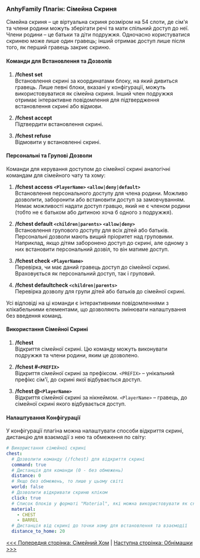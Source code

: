 ### AnhyFamily Плагін: Сімейна Скриня

Сімейна скриня – це віртуальна скриня розміром на 54 слоти, де сім'я та члени родини можуть зберігати речі та мати спільний доступ до неї. Члени родини – це батьки та діти подружжя. Одночасно користуватися скринею може лише один гравець; інший отримає доступ лише після того, як перший гравець закриє скриню.

#### Команди для Встановлення та Дозволів

1. **/fchest set**  
   Встановлення скрині за координатами блоку, на який дивиться гравець. Лише певні блоки, вказані у конфігурації, можуть використовуватися як сімейна скриня. Інший член подружжя отримає інтерактивне повідомлення для підтвердження встановлення скрині або відмови.

2. **/fchest accept**  
   Підтвердити встановлення скрині.

3. **/fchest refuse**  
   Відмовити у встановленні скрині.

#### Персональні та Групові Дозволи

Команди для керування доступом до сімейної скрині аналогічні командам для сімейного чату та хому:

1. **/fchest access `<PlayerName>` `<allow|deny|default>`**  
   Встановлення персонального доступу для члена родини. Можливо дозволити, заборонити або встановити доступ за замовчуванням. Немає можливості надати доступ гравцю, який не є членом родини (тобто не є батьком або дитиною хоча б одного з подружжя).

2. **/fchest default `<children|parents>` `<allow|deny>`**  
   Встановлення групового доступу для всіх дітей або батьків. Персональні дозволи мають вищий пріоритет над груповими. Наприклад, якщо дітям заборонено доступ до скрині, але одному з них встановити персональний дозвіл, то він матиме доступ.

3. **/fchest check `<PlayerName>`**  
   Перевірка, чи має даний гравець доступ до сімейної скрині. Враховується як персональний доступ, так і груповий.

4. **/fchest defaultcheck `<children|parents>`**  
   Перевірка дозволу для групи дітей або батьків до сімейної скрині.

Усі відповіді на ці команди є інтерактивними повідомленнями з клікабельними елементами, що дозволяють змінювати налаштування без введення команд.

#### Використання Сімейної Скрині

1. **/fchest**  
   Відкриття сімейної скрині. Цю команду можуть виконувати подружжя та члени родини, яким це дозволено.

2. **/fchest #`<PREFIX>`**  
   Відкриття сімейної скрині за префіксом. `<PREFIX>` – унікальний префікс сім'ї, до скрині якої відбувається доступ.

3. **/fchest @`<PlayerName>`**  
   Відкриття сімейної скрині за нікнеймом. `<PlayerName>` – гравець, до сімейної скрині якого відбувається доступ.

#### Налаштування Конфігурації

У конфігурації плагіна можна налаштувати способи відкриття скрині, дистанцію для взаємодії з нею та обмеження по світу:

```yaml
# Використання сімейної скрині
chest:
  # Дозволити команду (/fchest) для відкриття скрині
  command: true
  # Дистанція для команди (0 - без обмежень)
  distance: 0
  # Якщо без обмежень, то лише у цьому світі
  world: false
  # Дозволити відкривати скриню кліком
  click: true
  # Список блоків у форматі "Material", які можна використовувати як скриню
  material:
    - CHEST
    - BARREL
  # Дистанція від скрині до точки хому для встановлення та взаємодії
  distance_to_home: 20
```


[<<< Попередня сторінка: Сімейний Хом](home.md) | [Наступна сторінка: Обнімашки >>>](hugs.md)